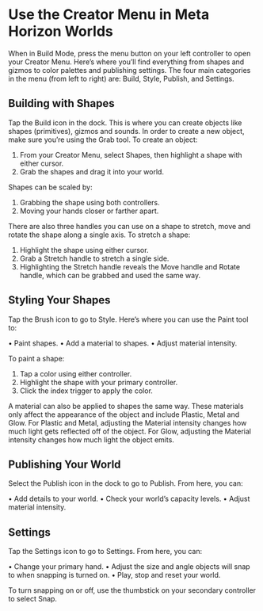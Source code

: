 # Use the Creator Menu in Meta Horizon Worlds

When in Build Mode, press the menu button on your left controller to open your Creator Menu. Here’s where you’ll find everything from shapes and gizmos to color palettes and publishing settings. The four main categories in the menu (from left to right) are: Build, Style, Publish, and Settings.

## Building with Shapes

Tap the Build icon in the dock. This is where you can create objects like shapes (primitives), gizmos and sounds. In order to create a new object, make sure you’re using the Grab tool. To create an object:

1. From your Creator Menu, select Shapes, then highlight a shape with either cursor.
2. Grab the shapes and drag it into your world.

Shapes can be scaled by:

1. Grabbing the shape using both controllers.
2. Moving your hands closer or farther apart.

There are also three handles you can use on a shape to stretch, move and rotate the shape along a single axis. To stretch a shape:

1. Highlight the shape using either cursor.
2. Grab a Stretch handle to stretch a single side.
3. Highlighting the Stretch handle reveals the Move handle and Rotate handle, which can be grabbed and used the same way.

## Styling Your Shapes

Tap the Brush icon to go to Style. Here’s where you can use the Paint tool to:

• Paint shapes.
• Add a material to shapes.
• Adjust material intensity.

To paint a shape:

1. Tap a color using either controller.
2. Highlight the shape with your primary controller.
3. Click the index trigger to apply the color.

A material can also be applied to shapes the same way. These materials only affect the appearance of the object and include Plastic, Metal and Glow. For Plastic and Metal, adjusting the Material intensity changes how much light gets reflected off of the object. For Glow, adjusting the Material intensity changes how much light the object emits.

## Publishing Your World

Select the Publish icon in the dock to go to Publish. From here, you can:

• Add details to your world.
• Check your world’s capacity levels.
• Adjust material intensity.

## Settings

Tap the Settings icon to go to Settings. From here, you can:

• Change your primary hand.
• Adjust the size and angle objects will snap to when snapping is turned on.
• Play, stop and reset your world.

To turn snapping on or off, use the thumbstick on your secondary controller to select Snap.
